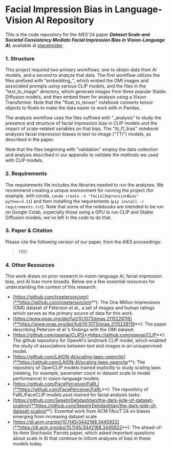 # Facial Impression Bias in Language-Vision AI Repository
This is the code repository for the AIES'24 paper ***Dataset Scale and Societal Consistency Mediate Facial Impression Bias in Vision-Language AI***, available at [placeholder](placeholder).

### 1. Structure

This project required two primary workflows: one to obtain data from AI models, and a second to analyze that data. The first workflow utilizes the files prefixed with "embedding_", which embed the OMI images and associated prompts using various CLIP models, and the files in the "text_to_image" directory, which generate images from three popular Stable Diffusion models, and then embed them for analysis using a Vision Transformer. Note that the "float_to_tensor" notebook converts tensor objects to floats to make the data easier to work with in Pandas.

The analysis workflow uses the files suffixed with "_analysis" to study the presence and structure of facial impression bias in CLIP models and the impact of scale-related variables on that bias. The "tti_f1_bias" notebook analyzes facial impression biases in text-to-image ("TTI") models, as described in the paper.

Note that the files beginning with "validation" employ the data collection and analysis described in our appendix to validate the methods we used with CLIP models.

### 2. Requirements

The requirements file includes the libraries needed to run the analyses. We recommend creating a unique environment for running the project (for example, with conda, `conda create -n "facialImpressionBias" python=3.11`) and then installing the requirements (`pip install -r requirements.txt`). Note that some of the notebooks are intended to be run on Google Colab, especially those using a GPU to run CLIP and Stable Diffusion models; we've left in the code to do that.

### 3. Paper & Citation

Please cite the following version of our paper, from the AIES proceedings:

> TBD

### 4. Other Resources

This work draws on prior research in vision-language AI, facial impression bias, and AI bias more broadly. Below are a few essential resources for understanding the context of this research:

- [https://github.com/jcpeterson/omi](**https://github.com/jcpeterson/omi**): The One Million Impressions (OMI) dataset of Peterson et al., a set of images and human ratings which serves as the primary source of data for this work.
- [https://www.pnas.org/doi/full/10.1073/pnas.2115228119](**https://www.pnas.org/doi/full/10.1073/pnas.2115228119**): The paper describing Peterson et al.'s findings with the OMI dataset.
- [https://github.com/openai/CLIP](**https://github.com/openai/CLIP**): The github repository for OpenAI's landmark CLIP model, which enabled the study of associations between text and images in an unsupervised model.
- [https://github.com/LAION-AI/scaling-laws-openclip](**https://github.com/LAION-AI/scaling-laws-openclip**): The repository of OpenCLIP models trained explicitly to study scaling laws (relating, for example, parameter count or dataset scale to model performance) in vision-language models.
- [https://github.com/FacePerceiver/FaRL](**https://github.com/FacePerceiver/FaRL**): The repository of FaRL/FaceCLIP models post-trained for facial analysis tasks.
- [https://github.com/SepehrDehdashtian/the-dark-side-of-dataset-scaling](**https://github.com/SepehrDehdashtian/the-dark-side-of-dataset-scaling**): Essential work from ACM FAccT'24 on biases emerging from increasing dataset scale.
- [https://dl.acm.org/doi/10.1145/3442188.3445922](**https://dl.acm.org/doi/10.1145/3442188.3445922**): The ahead-of-its-time Stochastic Parrots paper, which asked important questions about scale in AI that continue to inform analyses of bias in these models today.